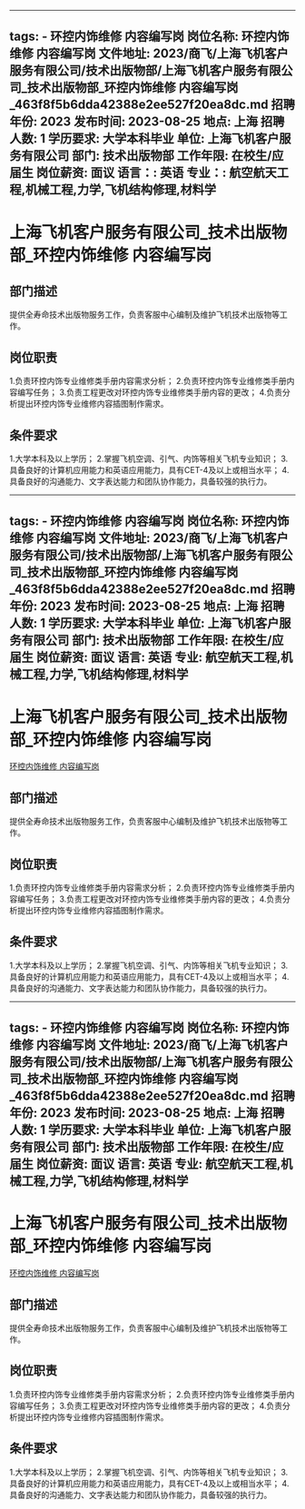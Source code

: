 
---
tags:
    - 环控内饰维修 内容编写岗
岗位名称: 环控内饰维修 内容编写岗
文件地址: 2023/商飞/上海飞机客户服务有限公司/技术出版物部/上海飞机客户服务有限公司_技术出版物部_环控内饰维修 内容编写岗_463f8f5b6dda42388e2ee527f20ea8dc.md
招聘年份: 2023
发布时间: 2023-08-25
地点: 上海
招聘人数: 1
学历要求: 大学本科毕业
单位: 上海飞机客户服务有限公司
部门: 技术出版物部
工作年限: 在校生/应届生
岗位薪资: 面议
语言：: 英语
专业：: 航空航天工程,机械工程,力学,飞机结构修理,材料学
---

# 上海飞机客户服务有限公司_技术出版物部_环控内饰维修 内容编写岗

## 部门描述

提供全寿命技术出版物服务工作，负责客服中心编制及维护飞机技术出版物等工作。

## 岗位职责

1.负责环控内饰专业维修类手册内容需求分析；
 2.负责环控内饰专业维修类手册内容编写任务；
 3.负责工程更改对环控内饰专业维修类手册内容的更改；
 4.负责分析提出环控内饰专业维修内容插图制作需求。

 ## 条件要求

1.大学本科及以上学历；
 2.掌握飞机空调、引气、内饰等相关飞机专业知识；
 3.具备良好的计算机应用能力和英语应用能力，具有CET-4及以上或相当水平；
 4.具备良好的沟通能力、文字表达能力和团队协作能力，具备较强的执行力。

---
tags:
    - 环控内饰维修 内容编写岗
岗位名称: 环控内饰维修 内容编写岗
文件地址: 2023/商飞/上海飞机客户服务有限公司/技术出版物部/上海飞机客户服务有限公司_技术出版物部_环控内饰维修 内容编写岗_463f8f5b6dda42388e2ee527f20ea8dc.md
招聘年份: 2023
发布时间: 2023-08-25
地点: 上海
招聘人数: 1
学历要求: 大学本科毕业
单位: 上海飞机客户服务有限公司
部门: 技术出版物部
工作年限: 在校生/应届生
岗位薪资: 面议
语言: 英语
专业: 航空航天工程,机械工程,力学,飞机结构修理,材料学
---

# 上海飞机客户服务有限公司_技术出版物部_环控内饰维修 内容编写岗

[环控内饰维修 内容编写岗](http://zhaopin.comac.cc/zp/ct/out/position/positionDetail?planid=463f8f5b6dda42388e2ee527f20ea8dc)

## 部门描述

提供全寿命技术出版物服务工作，负责客服中心编制及维护飞机技术出版物等工作。

## 岗位职责

1.负责环控内饰专业维修类手册内容需求分析；
 2.负责环控内饰专业维修类手册内容编写任务；
 3.负责工程更改对环控内饰专业维修类手册内容的更改；
 4.负责分析提出环控内饰专业维修内容插图制作需求。

 ## 条件要求

1.大学本科及以上学历；
 2.掌握飞机空调、引气、内饰等相关飞机专业知识；
 3.具备良好的计算机应用能力和英语应用能力，具有CET-4及以上或相当水平；
 4.具备良好的沟通能力、文字表达能力和团队协作能力，具备较强的执行力。

---
tags:
    - 环控内饰维修 内容编写岗
岗位名称: 环控内饰维修 内容编写岗
文件地址: 2023/商飞/上海飞机客户服务有限公司/技术出版物部/上海飞机客户服务有限公司_技术出版物部_环控内饰维修 内容编写岗_463f8f5b6dda42388e2ee527f20ea8dc.md
招聘年份: 2023
发布时间: 2023-08-25
地点: 上海
招聘人数: 1
学历要求: 大学本科毕业
单位: 上海飞机客户服务有限公司
部门: 技术出版物部
工作年限: 在校生/应届生
岗位薪资: 面议
语言: 英语
专业: 航空航天工程,机械工程,力学,飞机结构修理,材料学
---

# 上海飞机客户服务有限公司_技术出版物部_环控内饰维修 内容编写岗

[环控内饰维修 内容编写岗](http://zhaopin.comac.cc/zp/ct/out/position/positionDetail?planid=463f8f5b6dda42388e2ee527f20ea8dc)


## 部门描述

提供全寿命技术出版物服务工作，负责客服中心编制及维护飞机技术出版物等工作。

## 岗位职责

1.负责环控内饰专业维修类手册内容需求分析；
 2.负责环控内饰专业维修类手册内容编写任务；
 3.负责工程更改对环控内饰专业维修类手册内容的更改；
 4.负责分析提出环控内饰专业维修内容插图制作需求。

 ## 条件要求

1.大学本科及以上学历；
 2.掌握飞机空调、引气、内饰等相关飞机专业知识；
 3.具备良好的计算机应用能力和英语应用能力，具有CET-4及以上或相当水平；
 4.具备良好的沟通能力、文字表达能力和团队协作能力，具备较强的执行力。
